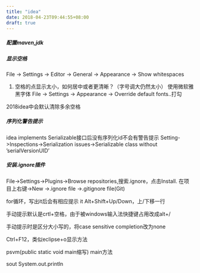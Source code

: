 ```yaml
---
title: "idea"
date: 2018-04-23T09:44:55+08:00
draft: true
---
```


##### 配置maven,jdk

##### 显示空格
File -> Settings -> Editor -> General -> Appearance -> Show whitespaces
1. 空格的点显示太小，如何居中或者更清晰？（字号调大仍然太小）
使用微软雅黑字体
File -> Settings ->  Appearance -> Override default fonts..打勾

2018idea中会默认清除多余空格
##### 序列化警告提示
idea implements Serializable接口后没有序列化id不会有警告提示
Setting->Inspections->Serialization issues->Serializable class without ’serialVersionUID’

##### 安装.ignore插件
File->Settings->Plugins->Browse repositories,搜索.ignore，点击Install.
在项目上右键->New ->.ignore file ->.gitignore file(Git) 

for循环，写出it后会有相应提示
it
Alt+Shift+Up/Down，上/下移一行

手动提示默认是crtl+空格，由于被windows输入法快捷键占用改成alt+/

手动提示时是区分大小写的，将case sensitive completion改为none

Ctrl+F12，类似eclipse+o显示方法

psvm(public static void main缩写) main方法

sout System.out.println
